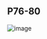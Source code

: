 ## P76-80
![image](https://user-images.githubusercontent.com/80054116/192152830-11fb42e8-2c64-4401-8e11-3223d8f61a3b.png)
